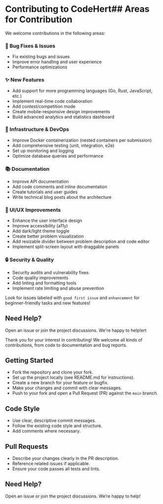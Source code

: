# Contributing to CodeHert## Areas for Contribution

We welcome contributions in the following areas:

### 🐛 Bug Fixes & Issues
- Fix existing bugs and issues
- Improve error handling and user experience
- Performance optimizations

### ✨ New Features
- Add support for more programming languages (Go, Rust, JavaScript, etc.)
- Implement real-time code collaboration
- Add contest/competition mode
- Create mobile-responsive design improvements
- Build advanced analytics and statistics dashboard

### 🔧 Infrastructure & DevOps
- Improve Docker containerization (nested containers per submission)
- Add comprehensive testing (unit, integration, e2e)
- Set up monitoring and logging
- Optimize database queries and performance

### 📚 Documentation
- Improve API documentation
- Add code comments and inline documentation
- Create tutorials and user guides
- Write technical blog posts about the architecture

### 🎨 UI/UX Improvements
- Enhance the user interface design
- Improve accessibility (a11y)
- Add dark/light theme toggle
- Create better problem visualization
- Add resizable divider between problem description and code editor
- Implement split-screen layout with draggable panels

### 🔒 Security & Quality
- Security audits and vulnerability fixes
- Code quality improvements
- Add linting and formatting tools
- Implement rate limiting and abuse prevention

Look for issues labeled with `good first issue` and `enhancement` for beginner-friendly tasks and new features!

## Need Help?
Open an issue or join the project discussions. We're happy to help!ert

Thank you for your interest in contributing! We welcome all kinds of contributions, from code to documentation and bug reports.

## Getting Started
- Fork the repository and clone your fork.
- Set up the project locally (see README.md for instructions).
- Create a new branch for your feature or bugfix.
- Make your changes and commit with clear messages.
- Push to your fork and open a Pull Request (PR) against the `main` branch.

## Code Style
- Use clear, descriptive commit messages.
- Follow the existing code style and structure.
- Add comments where necessary.

## Pull Requests
- Describe your changes clearly in the PR description.
- Reference related issues if applicable.
- Ensure your code passes all tests and lints.

## Need Help?
Open an issue or join the project discussions. We’re happy to help!
